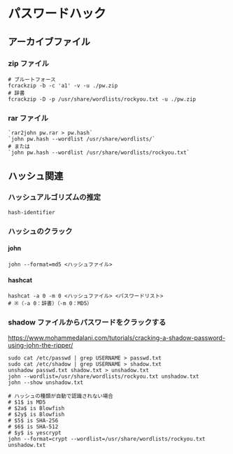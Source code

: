 # パスワードハック

## アーカイブファイル

### zip ファイル

```shell
# ブルートフォース
fcrackzip -b -c 'a1' -v -u ./pw.zip
# 辞書
fcrackzip -D -p /usr/share/wordlists/rockyou.txt -u ./pw.zip
```

### rar ファイル

```shell
`rar2john pw.rar > pw.hash`
`john pw.hash --wordlist /usr/share/wordlists/`
# または
`john pw.hash --wordlist /usr/share/wordlists/rockyou.txt`
```

## ハッシュ関連

### ハッシュアルゴリズムの推定

```shell
hash-identifier
```

### ハッシュのクラック

#### john

```shell
john --format=md5 <ハッシュファイル>
```

#### hashcat

```shell
hashcat -a 0 -m 0 <ハッシュファイル> <パスワードリスト>
# ※（-a 0：辞書）（-m 0：MD5）
```

### shadow ファイルからパスワードをクラックする

https://www.mohammedalani.com/tutorials/cracking-a-shadow-password-using-john-the-ripper/

```shell
sudo cat /etc/passwd | grep USERNAME > passwd.txt
sudo cat /etc/shadow | grep USERNAME > shadow.txt
unshadow passwd.txt shadow.txt > unshadow.txt
john --wordlist=/usr/share/wordlists/rockyou.txt unshadow.txt
john --show unshadow.txt

# ハッシュの種類が自動で認識されない場合
# $1$ is MD5
# $2a$ is Blowfish
# $2y$ is Blowfish
# $5$ is SHA-256
# $6$ is SHA-512
# $y$ is yescrypt
john --format=crypt --wordlist=/usr/share/wordlists/rockyou.txt unshadow.txt
```
